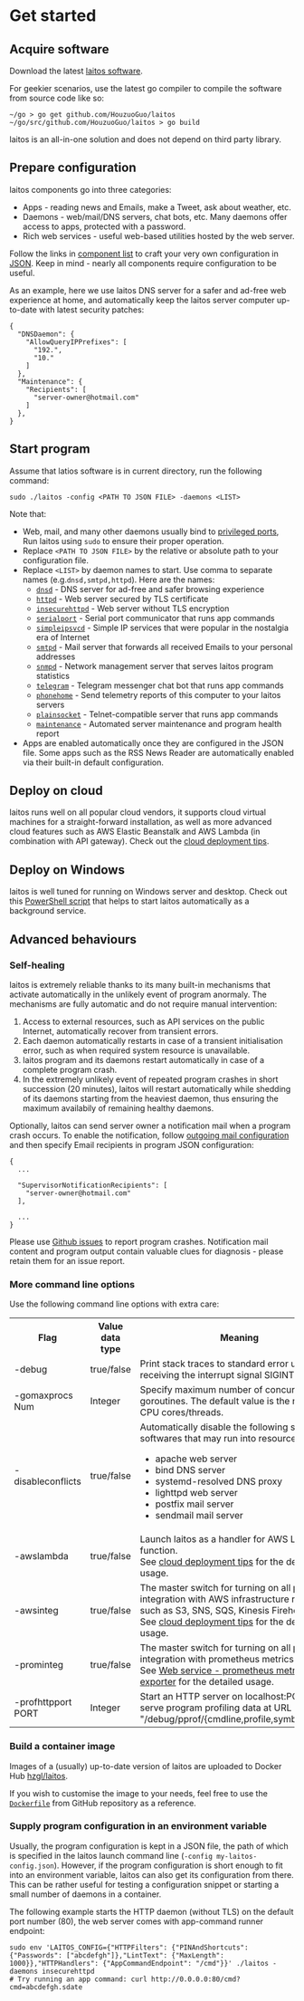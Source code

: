 # Get started

## Acquire software
Download the latest [laitos software](https://github.com/HouzuoGuo/laitos/releases).

For geekier scenarios, use the latest go compiler to compile the software from source code like so:

    ~/go > go get github.com/HouzuoGuo/laitos
    ~/go/src/github.com/HouzuoGuo/laitos > go build

laitos is an all-in-one solution and does not depend on third party library.

## Prepare configuration
laitos components go into three categories:
- Apps - reading news and Emails, make a Tweet, ask about weather, etc.
- Daemons - web/mail/DNS servers, chat bots, etc. Many daemons offer access to apps, protected with a password.
- Rich web services - useful web-based utilities hosted by the web server.

Follow the links in [component list](https://github.com/HouzuoGuo/laitos/wiki/Component-list) to craft your very own
configuration in [JSON](https://en.wikipedia.org/wiki/JSON).
Keep in mind - nearly all components require configuration to be useful.

As an example, here we use laitos DNS server for a safer and ad-free web experience at home, and automatically keep
the laitos server computer up-to-date with latest security patches:

    {
      "DNSDaemon": {
        "AllowQueryIPPrefixes": [
          "192.",
          "10."
        ]
      },
      "Maintenance": {
        "Recipients": [
          "server-owner@hotmail.com"
        ]
      },
    }

## Start program
Assume that latios software is in current directory, run the following command:

    sudo ./laitos -config <PATH TO JSON FILE> -daemons <LIST>

Note that:
- Web, mail, and many other daemons usually bind to [privileged ports](https://www.w3.org/Daemon/User/Installation/PrivilegedPorts.html),
  Run laitos using `sudo` to ensure their proper operation.
- Replace `<PATH TO JSON FILE>` by the relative or absolute path to your configuration file.
- Replace `<LIST>` by daemon names to start. Use comma to separate names (e.g.`dnsd,smtpd,httpd`). Here are the names:
  * [`dnsd`](https://github.com/HouzuoGuo/laitos/wiki/%5BDaemon%5D-DNS-server) - DNS server for ad-free and safer browsing experience
  * [`httpd`](https://github.com/HouzuoGuo/laitos/wiki/%5BDaemon%5D-web-server) - Web server secured by TLS certificate
  * [`insecurehttpd`](https://github.com/HouzuoGuo/laitos/wiki/%5BDaemon%5D-web-server) - Web server without TLS encryption
  * [`serialport`](https://github.com/HouzuoGuo/laitos/wiki/%5BDaemon%5D-serial-port-communicator) - Serial port communicator that runs app commands
  * [`simpleipsvcd`](https://github.com/HouzuoGuo/laitos/wiki/%5BDaemon%5D-simple-IP-services) - Simple IP services that were popular in the nostalgia era of Internet
  * [`smtpd`](https://github.com/HouzuoGuo/laitos/wiki/%5BDaemon%5D-mail-server) - Mail server that forwards all received Emails to your personal addresses
  * [`snmpd`](https://github.com/HouzuoGuo/laitos/wiki/%5BDaemon%5D-SNMP-server) - Network management server that serves laitos program statistics
  * [`telegram`](https://github.com/HouzuoGuo/laitos/wiki/%5BDaemon%5D-telegram-chat-bot) - Telegram messenger chat bot that runs app commands
  * [`phonehome`](https://github.com/HouzuoGuo/laitos/wiki/%5BDaemon%5D-phone-home-telemetry) - Send telemetry reports of this computer to your laitos servers
  * [`plainsocket`](https://github.com/HouzuoGuo/laitos/wiki/%5BDaemon%5D-telnet-server) - Telnet-compatible server that runs app commands
  * [`maintenance`](https://github.com/HouzuoGuo/laitos/wiki/%5BDaemon%5D-system-maintenance) - Automated server maintenance and program health report
- Apps are enabled automatically once they are configured in the JSON file. Some apps such as the RSS News Reader are automatically enabled via their built-in default configuration.

## Deploy on cloud
laitos runs well on all popular cloud vendors, it supports cloud virtual machines for a straight-forward installation,
as well as more advanced cloud features such as AWS Elastic Beanstalk and AWS Lambda (in combination with API gateway).
Check out the [cloud deployment tips](https://github.com/HouzuoGuo/laitos/wiki/Cloud-tips).

## Deploy on Windows
laitos is well tuned for running on Windows server and desktop. Check out this [PowerShell script](https://raw.githubusercontent.com/HouzuoGuo/laitos/master/extra/windows/setup.ps1)
that helps to start laitos automatically as a background service.

## Advanced behaviours
### Self-healing
laitos is extremely reliable thanks to its many built-in mechanisms that activate automatically in the unlikely event of program anormaly.
The mechanisms are fully automatic and do not require manual intervention:

1. Access to external resources, such as API services on the public Internet, automatically recover from transient errors.
2. Each daemon automatically restarts in case of a transient initialisation error, such as when required system resource is unavailable.
3. laitos program and its daemons restart automatically in case of a complete program crash.
4. In the extremely unlikely event of repeated program crashes in short succession (20 minutes), laitos will restart automatically while
   shedding of its daemons starting from the heaviest daemon, thus ensuring the maximum availabily of remaining healthy daemons.

Optionally, laitos can send server owner a notification mail when a program crash occurs. To enable the notification, follow
[outgoing mail configuration](https://github.com/HouzuoGuo/laitos/wiki/Outgoing-mail-configuration) and then specify Email recipients in
program JSON configuration:

    {
      ...

      "SupervisorNotificationRecipients": [
        "server-owner@hotmail.com"
      ],

      ...
    }

Please use [Github issues](https://github.com/HouzuoGuo/laitos/issues) to report program crashes. Notification mail content and program
output contain valuable clues for diagnosis - please retain them for an issue report.

### More command line options
Use the following command line options with extra care:
<table>
<tr>
    <th>Flag</th>
    <th>Value data type</th>
    <th>Meaning</th>
</tr>
<tr>
    <td>-debug</td>
    <td>true/false</td>
    <td>Print stack traces to standard error upon receiving the interrupt signal SIGINT.</td>
</tr>
<tr>
    <td>-gomaxprocs Num</td>
    <td>Integer</td>
    <td>Specify maximum number of concurrent goroutines. The default value is the number of CPU cores/threads.</td>
</tr>
<tr>
    <td>-disableconflicts</td>
    <td>true/false</td>
    <td>
        Automatically disable the following system softwares that may run into resource conflict:<br>
        <ul>
            <li>apache web server</li>
            <li>bind DNS server</li>
            <li>systemd-resolved DNS proxy</li>
            <li>lighttpd web server</li>
            <li>postfix mail server</li>
            <li>sendmail mail server</li>
        </ul>
    </td>
</tr>
<tr>
    <td>-awslambda</td>
    <td>true/false</td>
    <td>
      Launch laitos as a handler for AWS Lambda function.
      <br/>
      See <a href="https://github.com/HouzuoGuo/laitos/wiki/Cloud-tips">cloud deployment tips</a> for the detailed usage.
    </td>
</tr>
<tr>
    <td>-awsinteg</td>
    <td>true/false</td>
    <td>
      The master switch for turning on all points of integration with AWS infrastructure resources such as S3, SNS, SQS, Kinesis Firehose.
      <br/>
      See <a href="https://github.com/HouzuoGuo/laitos/wiki/Cloud-tips">cloud deployment tips</a> for the detailed usage.
    </td>
</tr>
<tr>
    <td>-prominteg</td>
    <td>true/false</td>
    <td>
      The master switch for turning on all points of integration with prometheus metrics exporter.
      <br/>
      See <a href="https://github.com/HouzuoGuo/laitos/wiki/%5BWeb-service%5D-prometheus-metrics-exporter">Web service - prometheus metrics exporter</a>
      for the detailed usage.
    </td>
</tr>
<tr>
    <td>-profhttpport PORT</td>
    <td>Integer</td>
    <td>
      Start an HTTP server on localhost:PORT to serve program profiling data at URL location "/debug/pprof/{cmdline,profile,symbol,trace}".
    </td>
</tr>
</table>

### Build a container image
Images of a (usually) up-to-date version of laitos are uploaded to Docker Hub [hzgl/laitos](https://hub.docker.com/r/hzgl/laitos).

If you wish to customise the image to your needs, feel free to use the [`Dockerfile`](https://github.com/HouzuoGuo/laitos/blob/master/Dockerfile)
from GitHub repository as a reference.

### Supply program configuration in an environment variable
Usually, the program configuration is kept in a JSON file, the path of which is specified in the laitos launch command line (`-config my-laitos-config.json`).
However, if the program configuration is short enough to fit into an environment variable, laitos can also get its configuration
from there. This can be rather useful for testing a configuration snippet or starting a small number of daemons in a container.

The following example starts the HTTP daemon (without TLS) on the default port number (80), the web server comes with app-command runner endpoint:

    sudo env 'LAITOS_CONFIG={"HTTPFilters": {"PINAndShortcuts": {"Passwords": ["abcdefgh"]},"LintText": {"MaxLength": 1000}},"HTTPHandlers": {"AppCommandEndpoint": "/cmd"}}' ./laitos -daemons insecurehttpd
    # Try running an app command: curl http://0.0.0.0:80/cmd?cmd=abcdefgh.sdate
